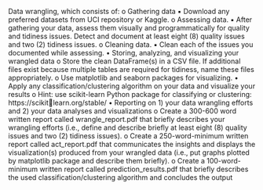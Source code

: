 Data wrangling, which consists of:
     o Gathering data 
            ▪ Download any preferred datasets from UCI repository or Kaggle.
     o Assessing data.
            ▪ After gathering your data, assess them visually and programmatically for quality 
              and tidiness issues. Detect and document at least eight (8) quality issues and 
              two (2) tidiness issues.
     o Cleaning data.
            ▪ Clean each of the issues you documented while assessing.
• Storing, analyzing, and visualizing your wrangled data
     o Store the clean DataFrame(s) in a CSV file. If additional files exist because multiple tables 
     are required for tidiness, name these files appropriately.
     o Use matplotlib and seaborn packages for visualizing.
• Apply any classification/clustering algorithm on your data and visualize your results
     o Hint: use scikit-learn Python package for classifying or clustering: https://scikitlearn.org/stable/
• Reporting on 1) your data wrangling efforts and 2) your data analyses and visualizations
     o Create a 300-600 word written report called wrangle_report.pdf that briefly describes 
       your wrangling efforts (i.e., define and describe briefly at least eight (8) quality issues
       and two (2) tidiness issues).
     o Create a 250-word-minimum written report called act_report.pdf that communicates 
       the insights and displays the visualization(s) produced from your wrangled data (i.e., put 
       graphs plotted by matplotlib package and describe them briefly).
     o Create a 100-word-minimum written report called prediction_results.pdf that briefly 
       describes the used classification/clustering algorithm and concludes the output
